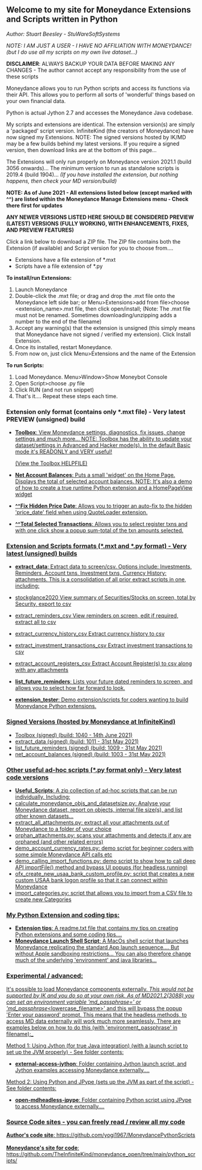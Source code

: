 ## Welcome to my site for Moneydance Extensions and Scripts written in Python

_Author: Stuart Beesley - StuWareSoftSystems_

_NOTE: I AM JUST A USER - I HAVE NO AFFILIATION WITH MONEYDANCE! (but I do use all my scripts on my own live dataset...)_

**DISCLAIMER**: ALWAYS BACKUP YOUR DATA BEFORE MAKING ANY CHANGES - The author cannot accept any responsibility from the use of these scripts

Moneydance allows you to run Python scripts and access its functions via their API.
This allows you to perform all sorts of 'wonderful' things based on your own financial data.

Python is actual Jython 2.7 and accesses the Moneydance Java codebase.

My scripts and extensions are identical. The extension version(s) are simply a 'packaged' script version. 
InfiniteKind (the creators of Moneydance) have now signed my Extensions.
NOTE: The signed versions hosted by IK/MD may be a few builds behind my latest versions.
If you require a signed version, then download links are at the bottom of this page...

The Extensions will only run properly on Moneydance version 2021.1 (build 3056 onwards)...
The minimum version to run as standalone scripts is 2019.4 (build 1904)...
_(If you have installed the extension, but nothing happens, then check your MD version/build)_


**NOTE: As of June 2021 - All extensions listed below (except marked with ^^) are listed within the Moneydance Manage Extensions menu - Check there first for updates**

**ANY NEWER VERSIONS LISTED HERE SHOULD BE CONSIDERED PREVIEW (LATEST) VERSIONS (FULLY WORKING, WITH ENHANCEMENTS, FIXES, AND PREVIEW FEATURES)**

Click a link below to download a ZIP file. The ZIP file contains both the Extension (if available) and Script version for you to choose from....
- Extensions have a file extension of *.mxt
- Scripts have a file extension of *.py

**To install/run Extensions:**
1) Launch Moneydance
2) Double-click the .mxt file; or drag and drop the .mxt file onto the Moneydance left side bar;
   or Menu>Extensions>add from file>choose <extension_name>.mxt file, then click open/install;
   (Note: The .mxt file must not be renamed. Sometimes downloading/unzipping adds a number to the end of the filename)
3) Accept any warning(s) that the extension is unsigned (this simply means that Moneydance have not signed / verified my extension). Click Install Extension.
4) Once its installed, restart Moneydance.
5) From now on, just click Menu>Extensions and the name of the Extension

**To run Scripts:**
1) Load Moneydance. Menu>Window>Show Moneybot Console
2) Open Script>choose <scriptname>.py file
3) Click RUN (and not run snippet)
4) That's it.... Repeat these steps each time.

### Extension only format (contains only *.mxt file) - Very latest PREVIEW (unsigned) build
- <a href="https://github.com/yogi1967/MoneydancePythonScripts/raw/master/toolbox.zip">**Toolbox**: View Moneydance settings, diagnostics, fix issues, change settings and much more...
NOTE: Toolbox has the ability to update your dataset/settings in Advanced and Hacker mode(s). In the default Basic mode it's READONLY and VERY useful!

    <a href="https://github.com/yogi1967/MoneydancePythonScripts/raw/master/source/toolbox/toolbox_readme.txt">(View the Toolbox HELPFILE)


- <a href="https://github.com/yogi1967/MoneydancePythonScripts/raw/master/net_account_balances.zip">**Net Account Balances**: Puts a small 'widget' on the Home Page. Displays the total of selected account balances.
NOTE: It's also a demo of how to create a true runtime Python extension and a HomePageView widget

- <a href="https://github.com/yogi1967/MoneydancePythonScripts/raw/master/fix_hidden_price_date.zip">**^^Fix Hidden Price Date**: Allows you to trigger an auto-fix to the hidden 'price_date' field when using QuoteLoader extension.

- <a href="https://github.com/yogi1967/MoneydancePythonScripts/raw/master/total_selected_transactions.zip">**^^Total Selected Transactions**: Allows you to select register txns and with one click show a popup sum-total of the txn amounts selected.

### Extension and Scripts formats (*.mxt and *.py format) - Very latest (unsigned) builds
-  <a href="https://github.com/yogi1967/MoneydancePythonScripts/raw/master/extract_data.zip">**extract_data**: Extract data to screen/csv. Options include: Investments, Reminders, Account txns, Investment txns, Currency History; attachments. This is a consolidation of all prior extract scripts in one, including: 
- stockglance2020                       View summary of Securities/Stocks on screen, total by Security, export to csv
- extract_reminders_csv                 View reminders on screen, edit if required, extract all to csv
- extract_currency_history_csv          Extract currency history to csv
- extract_investment_transactions_csv   Extract investment transactions to csv
- extract_account_registers_csv         Extract Account Register(s) to csv along with any attachments

-  <a href="https://github.com/yogi1967/MoneydancePythonScripts/raw/master/list_future_reminders.zip">**list_future_reminders**: Lists your future dated reminders to screen, and allows you to select how far forward to look.

-  <a href="https://github.com/yogi1967/MoneydancePythonScripts/raw/master/extension_tester.zip">**extension_tester**: Demo extension/scripts for coders wanting to build Moneydance Python extensions.

### Signed Versions (hosted by Moneydance at InfiniteKind)
- <a href="https://infinitekind.com/app/md/extensions/toolbox.mxt">Toolbox (signed) (build: 1040 - 14th June 2021)
- <a href="https://infinitekind.com/app/md/extensions/extract_data.mxt">extract_data (signed) (build: 1011 - 31st May 2021)
- <a href="https://infinitekind.com/app/md/extensions/list_future_reminders.mxt">list_future_reminders (signed) (build: 1009 - 31st May 2021)
- <a href="https://infinitekind.com/app/md/extensions/net_account_balances.mxt">net_account_balances (signed) (build: 1003 - 31st May 2021)


### Other useful ad-hoc scripts (*.py format only) - Very latest code versions
-  <a href="https://github.com/yogi1967/MoneydancePythonScripts/raw/master/useful_scripts.zip">**Useful_Scripts**: A zip collection of ad-hoc scripts that can be run individually. Including:
  - calculate_moneydance_objs_and_datasetsize.py: Analyse your Moneydance dataset, report on objects, internal file size(s), and list other known datasets...
  - extract_all_attachments.py: extract all your attachments out of Moneydance to a folder of your choice
  - orphan_attachments.py: scans your attachments and detects if any are orphaned (and other related errors)
  - demo_account_currency_rates.py: demo script for beginner coders with some simple Moneydance API calls etc
  - demo_calling_import_functions.py: demo script to show how to call deep API importFile() method and bypass UI popups (for headless running)
  - ofx_create_new_usaa_bank_custom_profile.py: script that creates a new custom USAA bank logon profile so that it can connect within Moneydance
  - import_categories.py: script that allows you to import from a CSV file to create new Categories


### My Python Extension and coding tips:
-  <a href="https://github.com/yogi1967/MoneydancePythonScripts/raw/master/source/extension_tester/readme.txt">**Extension tips**: A readme.txt file that contains my tips on creating Python extensions and some coding tips....
-  <a href="https://github.com/yogi1967/MoneydancePythonScripts/raw/master/launch-moneydance.sh">**Moneydance Launch Shell Script**: A MacOs shell script that launches Moneydance replicating the standard App launch sequence.... But without Apple sandboxing restrictions... You can also therefore change much of the underlying 'environment' and java libraries...


### Experimental / advanced:
It's possible to load Moneydance components externally. _This would not be supported by IK and you do so at your own risk. 
As of MD2021.2(3088) you can set an environment variable 'md_passphrase=' or 'md_passphrase_<lowercase_filename>' and this will bypass the popup 'Enter your password' prompt.
This means that the headless methods, to access MD data externally will work much more seamlessly. There are examples below on how to do this (with 'environment_passphrase' in filename):_

Method 1: Using Jython (for true Java integration) (with a launch script to set up the JVM properly) - See folder contents: 

-  <a href="https://github.com/yogi1967/MoneydancePythonScripts/raw/master/external-access-jython">**external-access-jython**: Folder containing Jython launch script, and Jython examples accessing Moneydance externally....

Method 2: Using Python and JPype (sets up the JVM as part of the script) - See folder contents:
-  <a href="https://github.com/yogi1967/MoneydancePythonScripts/raw/master/external-access-python-jpype">**open-mdheadless-jpype**: Folder containing Python script using JPype to access Moneydance externally....



### Source Code sites - you can freely read / review all my code
<a href="https://github.com/yogi1967/MoneydancePythonScripts">**Author's code site**: https://github.com/yogi1967/MoneydancePythonScripts
<BR><BR>
<a href="https://github.com/TheInfiniteKind/moneydance_open/tree/main/python_scripts/">**Moneydance's site for code**: https://github.com/TheInfiniteKind/moneydance_open/tree/main/python_scripts/
